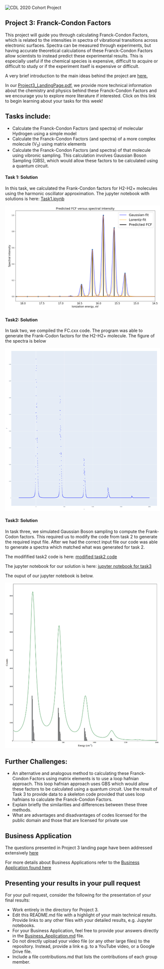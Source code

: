 ![CDL 2020 Cohort Project](../figures/CDL_logo.jpg)
## Project 3: Franck-Condon Factors

This project will guide you through calculating Franck-Condon Factors, which is related to the intensities in spectra of vibrational transitions across electronic surfaces. Spectra can be measured through experiments, but having accurate theoretical calculations of these Franck-Condon Factors allow scientists to instead predict these experimental results. This is especially useful if the chemical species is expensive, difficult to acquire or difficult to study or if the experiment itself is expensive or difficult.

A very brief introduction to the main ideas behind the project are
[here.](https://github.com/CDL-Quantum/CohortProject_2020/blob/master/CDL_2020_docs.pdf)

In our [Project3_LandingPage.pdf](https://github.com/CDL-Quantum/CohortProject_2020/blob/master/Project_3_Franck_Condon_Factors/Project3_LandingPage.pdf), we provide more technical information about the chemistry and physics behind these Franck-Condon Factors and we encourage you to explore more literature if interested.  Click on this link to begin learning about your tasks for this week!

## Tasks include:
* Calculate the Franck-Condon Factors (and spectra) of molecular Hydrogen using a simple model
* Calculate the Franck-Condon Factors (and spectra) of a more complex molecule (V<sub>3</sub>) using matrix elements
* Calculate the Franck-Condon Factors (and spectra) of that molecule using vibronic sampling. This calculation involves Gaussian Boson Sampling (GBS), which would allow these factors to be calculated using a quantum circuit.


#### Task 1: Solution 
In this task, we calculated the Frank-Condon factors for H2-H2+ molecules using the harmonic oscillator approximation. The jupyter notebook with solutions is here: [Task1.ipynb](Task1.ipynb)


![Task1](task1_fig1.png)


#### Task2: Solution
In task two, we compiled the FC.cxx code. The program was able to generate the Frank-Codon factors for the H2-H2+ molecule. The figure of the spectra is below

![Task2](task2_fig1.png)


#### Task3: Solution
In task three, we simulated Gaussian Boson sampling to compute the Frank-Codon factors. This required us to modify the code from task 2 to generate the required input file. After
we had the correct input file our code was able to generate a spectra which matched what was generated for task 2.

The modifified task2 code is here: [modified task2 code](Task2Code/FCC.cxx)

The jupyter notebook for our solution is here: [jupyter notebook for task3](Task3.ipynb)

The ouput of our jupyter notebook is below.

![Task3](task3_fig1.png)


## Further Challenges:
* An alternative and analogous method to calculating these Franck-Condon Factors using matrix elements is to use a loop hafnian approach. This loop hafnian approach uses GBS which would allow these factors to be calculated using a quantum circuit. Use the result of Task 3 to provide data to a skeleton code provided that uses loop hafnians to calculate the Franck-Condon Factors.
* Explain briefly the similarities and differences between these three methods.
* What are advantages and disadvantages of codes licensed for the public domain and those that are licensed for private use

## Business Application

The questions presented in Project 3 landing page have been addressed extensively [here](https://github.com/CDL2020Week3Cohort6/CohortProject_2020/blob/master/Project_3_Franck_Condon_Factors/Business_Applications_Q&A.md)


For more details about Business Applications refer to the [Business Application found here](./Business_Application.md)

## Presenting your results in your pull request
For your pull request, consider the following for the presentation of your final results:
- Work entirely in the directory for Project 3.
- Edit this README.md file with a highlight of your main technical results.  Provide links to any other files with your detailed results, e.g. Jupyter notebooks.
- For your Business Application, feel free to provide your answers directly in the 
[Business_Application.md](./Business_Application.md) file.
- Do not directly upload your video file (or any other large files) to the repository.  Instead, provide a link e.g. to a YouTube video, or a Google Drive file.
- Include a file contributions.md that lists the contributions of each group member.
